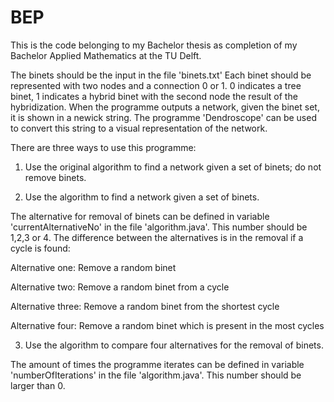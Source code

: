 # BEP

This is the code belonging to my Bachelor thesis as completion of my Bachelor Applied Mathematics at the TU Delft.

The binets should be the input in the file 'binets.txt'
Each binet should be represented with two nodes and a connection 0 or 1. 0 indicates a tree binet, 1 indicates a hybrid binet with the second node the result of the hybridization.
When the programme outputs a network, given the binet set, it is shown in a newick string. The programme 'Dendroscope' can be used to convert this string to a visual representation of the network.

There are three ways to use this programme:

1. Use the original algorithm to find a network given a set of binets; do not remove binets.

2. Use the algorithm to find a network given a set of binets.

  The alternative for removal of binets can be defined in variable 'currentAlternativeNo' in the file 'algorithm.java'. This number should be 1,2,3 or 4.
  The difference between the alternatives is in the removal if a cycle is found:
  
   Alternative one: Remove a random binet
  
   Alternative two: Remove a random binet from a cycle
  
   Alternative three: Remove a random binet from the shortest cycle
  
   Alternative four: Remove a random binet which is present in the most cycles
  
3. Use the algorithm to compare four alternatives for the removal of binets.
  
  The amount of times the programme iterates can be defined in variable 'numberOfIterations' in the file 'algorithm.java'. This number should be larger than 0.
